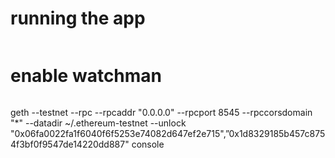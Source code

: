 # running the app
```
```

# enable watchman
```
```

geth --testnet --rpc --rpcaddr "0.0.0.0" --rpcport 8545 --rpccorsdomain "*" --datadir ~/.ethereum-testnet --unlock "0x06fa0022fa1f6040f6f5253e74082d647ef2e715",”0x1d8329185b457c8754f3bf0f9547de14220dd887" console
